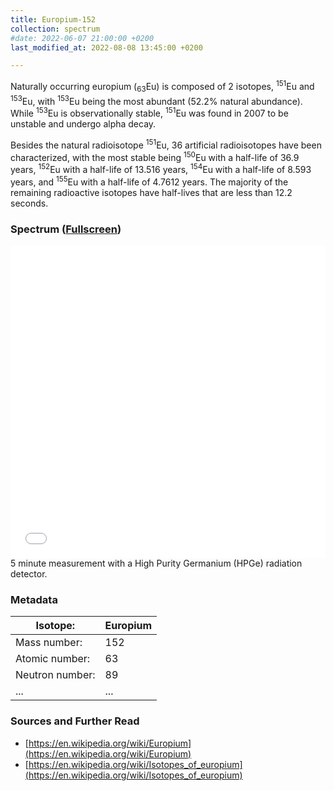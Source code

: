 ```yaml
---
title: Europium-152
collection: spectrum
#date: 2022-06-07 21:00:00 +0200
last_modified_at: 2022-08-08 13:45:00 +0200

---
```


Naturally occurring europium (<sub>63</sub>Eu) is composed of 2 isotopes, <sup>151</sup>Eu and <sup>153</sup>Eu, with <sup>153</sup>Eu being the most abundant (52.2% natural abundance). While <sup>153</sup>Eu is observationally stable, <sup>151</sup>Eu was found in 2007 to be unstable and undergo alpha decay.

Besides the natural radioisotope <sup>151</sup>Eu, 36 artificial radioisotopes have been characterized, with the most stable being <sup>150</sup>Eu with a half-life of 36.9 years, <sup>152</sup>Eu with a half-life of 13.516 years, <sup>154</sup>Eu with a half-life of 8.593 years, and <sup>155</sup>Eu with a half-life of 4.7612 years. The majority of the remaining radioactive isotopes have half-lives that are less than 12.2 seconds.

### Spectrum ([Fullscreen](/assets/spectra/Eu-152.html))

<iframe width="100%" height="500" src="/assets/spectra/Eu-152.html" title="Eu-152 gamma spectrum" frameborder="0" allowfullscreen></iframe>
5 minute measurement with a High Purity Germanium (HPGe) radiation detector.

### Metadata

| Isotope: | Europium |
| --- | --- |
| Mass number: | 152 |
| Atomic number: | 63 |
| Neutron number: | 89 |
| ... | ... |

### Sources and Further Read

- [https://en.wikipedia.org/wiki/Europium](https://en.wikipedia.org/wiki/Europium)
- [https://en.wikipedia.org/wiki/Isotopes_of_europium](https://en.wikipedia.org/wiki/Isotopes_of_europium)

